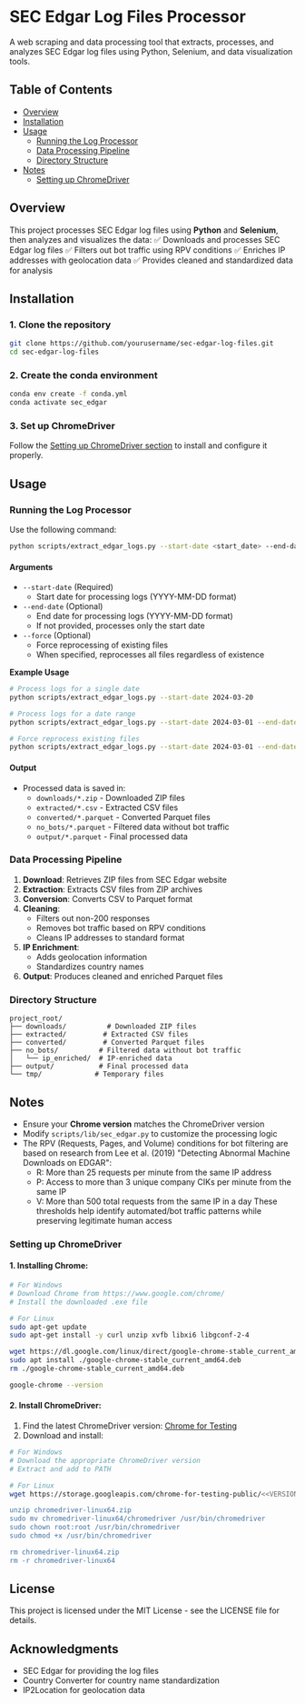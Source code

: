 # SEC Edgar Log Files Processor

A web scraping and data processing tool that extracts, processes, and analyzes SEC Edgar log files using Python, Selenium, and data visualization tools.

## Table of Contents
- [Overview](#overview)
- [Installation](#installation)
- [Usage](#usage)
  - [Running the Log Processor](#running-the-log-processor)
  - [Data Processing Pipeline](#data-processing-pipeline)
  - [Directory Structure](#directory-structure)
- [Notes](#notes)
  - [Setting up ChromeDriver](#setting-up-chromedriver)

## Overview
This project processes SEC Edgar log files using **Python** and **Selenium**, then analyzes and visualizes the data:
✅ Downloads and processes SEC Edgar log files
✅ Filters out bot traffic using RPV conditions
✅ Enriches IP addresses with geolocation data
✅ Provides cleaned and standardized data for analysis

## Installation

### 1. Clone the repository
```bash
git clone https://github.com/yourusername/sec-edgar-log-files.git
cd sec-edgar-log-files
```

### 2. Create the conda environment
```bash
conda env create -f conda.yml
conda activate sec_edgar
```

### 3. Set up ChromeDriver
Follow the [Setting up ChromeDriver section](#setting-up-chromedriver) to install and configure it properly.

## Usage

### Running the Log Processor
Use the following command:

```bash
python scripts/extract_edgar_logs.py --start-date <start_date> --end-date <end_date> --force
```

#### Arguments
- `--start-date` (Required)
    - Start date for processing logs (YYYY-MM-DD format)
- `--end-date` (Optional)
    - End date for processing logs (YYYY-MM-DD format)
    - If not provided, processes only the start date
- `--force` (Optional)
    - Force reprocessing of existing files
    - When specified, reprocesses all files regardless of existence

**Example Usage**
```bash
# Process logs for a single date
python scripts/extract_edgar_logs.py --start-date 2024-03-20

# Process logs for a date range
python scripts/extract_edgar_logs.py --start-date 2024-03-01 --end-date 2024-03-20

# Force reprocess existing files
python scripts/extract_edgar_logs.py --start-date 2024-03-01 --end-date 2024-03-20 --force
```

#### Output
- Processed data is saved in:
    - `downloads/*.zip` - Downloaded ZIP files
    - `extracted/*.csv` - Extracted CSV files
    - `converted/*.parquet` - Converted Parquet files
    - `no_bots/*.parquet` - Filtered data without bot traffic
    - `output/*.parquet` - Final processed data

### Data Processing Pipeline
1. **Download**: Retrieves ZIP files from SEC Edgar website
2. **Extraction**: Extracts CSV files from ZIP archives
3. **Conversion**: Converts CSV to Parquet format
4. **Cleaning**: 
    - Filters out non-200 responses
    - Removes bot traffic based on RPV conditions
    - Cleans IP addresses to standard format
5. **IP Enrichment**:
    - Adds geolocation information
    - Standardizes country names
6. **Output**: Produces cleaned and enriched Parquet files

### Directory Structure
```
project_root/
├── downloads/          # Downloaded ZIP files
├── extracted/         # Extracted CSV files
├── converted/         # Converted Parquet files
├── no_bots/          # Filtered data without bot traffic
│   └── ip_enriched/  # IP-enriched data
├── output/           # Final processed data
└── tmp/             # Temporary files
```

## Notes
- Ensure your **Chrome version** matches the ChromeDriver version
- Modify `scripts/lib/sec_edgar.py` to customize the processing logic
- The RPV (Requests, Pages, and Volume) conditions for bot filtering are based on research from Lee et al. (2019) "Detecting Abnormal Machine Downloads on EDGAR":
  - R: More than 25 requests per minute from the same IP address
  - P: Access to more than 3 unique company CIKs per minute from the same IP
  - V: More than 500 total requests from the same IP in a day
  These thresholds help identify automated/bot traffic patterns while preserving legitimate human access

### Setting up ChromeDriver
#### 1. Installing Chrome:
```bash
# For Windows
# Download Chrome from https://www.google.com/chrome/
# Install the downloaded .exe file

# For Linux
sudo apt-get update
sudo apt-get install -y curl unzip xvfb libxi6 libgconf-2-4

wget https://dl.google.com/linux/direct/google-chrome-stable_current_amd64.deb
sudo apt install ./google-chrome-stable_current_amd64.deb
rm ./google-chrome-stable_current_amd64.deb

google-chrome --version
```

#### 2. Install ChromeDriver:
1. Find the latest ChromeDriver version: [Chrome for Testing](https://googlechromelabs.github.io/chrome-for-testing/)
2. Download and install:
```bash
# For Windows
# Download the appropriate ChromeDriver version
# Extract and add to PATH

# For Linux
wget https://storage.googleapis.com/chrome-for-testing-public/<<VERSION>>/linux64/chromedriver-linux64.zip

unzip chromedriver-linux64.zip
sudo mv chromedriver-linux64/chromedriver /usr/bin/chromedriver
sudo chown root:root /usr/bin/chromedriver
sudo chmod +x /usr/bin/chromedriver

rm chromedriver-linux64.zip
rm -r chromedriver-linux64
```

## License
This project is licensed under the MIT License - see the LICENSE file for details.

## Acknowledgments
- SEC Edgar for providing the log files
- Country Converter for country name standardization
- IP2Location for geolocation data


